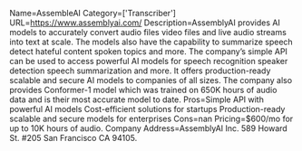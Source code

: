 Name=AssembleAI
Category=['Transcriber']
URL=https://www.assemblyai.com/
Description=AssemblyAI provides AI models to accurately convert audio files video files and live audio streams into text at scale. The models also have the capability to summarize speech detect hateful content spoken topics and more. The company’s simple API can be used to access powerful AI models for speech recognition speaker detection speech summarization and more. It offers production-ready scalable and secure AI models to companies of all sizes. The company also provides Conformer-1 model which was trained on 650K hours of audio data and is their most accurate model to date.
Pros=Simple API with powerful AI models Cost-efficient solutions for startups Production-ready scalable and secure models for enterprises
Cons=nan
Pricing=$600/mo for up to 10K hours of audio.
Company Address=AssemblyAI Inc. 589 Howard St. #205 San Francisco CA 94105.
